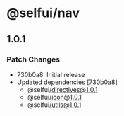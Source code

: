 # @selfui/nav

## 1.0.1

### Patch Changes

- 730b0a8: Initial release
- Updated dependencies [730b0a8]
  - @selfui/directives@1.0.1
  - @selfui/icon@1.0.1
  - @selfui/utils@1.0.1

